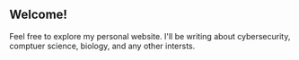 ## Welcome!
Feel free to explore my personal website. I'll be writing about cybersecurity, comptuer science, biology, and any other intersts.